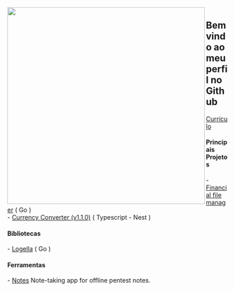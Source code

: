 <img align="left" width="450em" src="https://github-readme-stats.vercel.app/api/top-langs/?username=Lucasvmarangoni&layout=donut-vertical&theme=dark&hide_border=true&bg_color=0d1117&langs_count=10"/>

## Bem vindo ao meu perfil no Github

<a href="https://lucasvmarangoni.vercel.app/curriculo-lucasvmarangoni.pdf">Currículo</a> <br>

#### Principais Projetos
<p align="left">
- <a href="https://github.com/Lucasvmarangoni/sistema-de-documentos-financeiros">Financial file manager</a>  ( Go )<br>
- <a href="https://github.com/Lucasvmarangoni/currency-converter">Currency Converter (v1.1.0)</a>  ( Typescript - Nest )<br>
</p>

#### Bibliotecas
<p align="left">
- <a href="https://github.com/Lucasvmarangoni/logella">Logella</a> ( Go ) <br>
</p>

#### Ferramentas
<p align="left">
 - <a href="https://github.com/Lucasvmarangoni/logella">Notes</a> Note-taking app for offline pentest notes.<br>
 </p>
